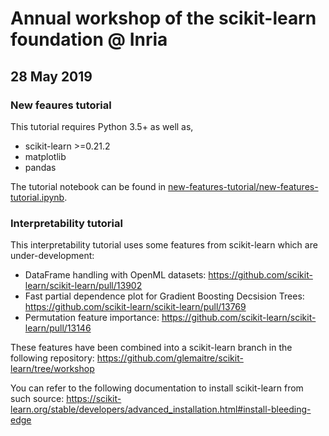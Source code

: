 # Annual workshop of the scikit-learn foundation @ Inria
## 28 May 2019

### New feaures tutorial

This tutorial requires Python 3.5+ as well as,
 - scikit-learn >=0.21.2
 - matplotlib
 - pandas

The tutorial notebook can be found in 
[new-features-tutorial/new-features-tutorial.ipynb](https://github.com/glemaitre/scikit-learn-workshop-2019/blob/master/new-features-tutorial/new-features-tutorial.ipynb).

### Interpretability tutorial

This interpretability tutorial uses some features from scikit-learn which are under-development:

* DataFrame handling with OpenML datasets:
  https://github.com/scikit-learn/scikit-learn/pull/13902
* Fast partial dependence plot for Gradient Boosting Decsision Trees:
  https://github.com/scikit-learn/scikit-learn/pull/13769
* Permutation feature importance:
  https://github.com/scikit-learn/scikit-learn/pull/13146

These features have been combined into a scikit-learn branch in the following
repository: https://github.com/glemaitre/scikit-learn/tree/workshop

You can refer to the following documentation to install scikit-learn from such
source:
https://scikit-learn.org/stable/developers/advanced_installation.html#install-bleeding-edge
